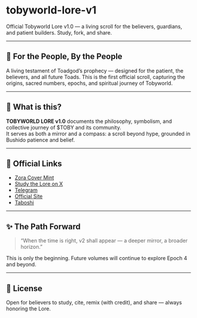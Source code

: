 # tobyworld-lore-v1

Official Tobyworld Lore v1.0 — a living scroll for the believers, guardians, and patient builders. Study, fork, and share.

---

## 🌊 For the People, By the People

A living testament of Toadgod’s prophecy — designed for the patient, the believers, and all future Toads. This is the first official scroll, capturing the origins, sacred numbers, epochs, and spiritual journey of Tobyworld.

---

## 📖 What is this?

**TOBYWORLD LORE v1.0** documents the philosophy, symbolism, and collective journey of $TOBY and its community.  
It serves as both a mirror and a compass: a scroll beyond hype, grounded in Bushido patience and belief.

---

## 🔗 Official Links

- [Zora Cover Mint](https://zora.co/coin/base:0xe5024f393a739b3460ca6c657f7dd80906669821?referrer=0x39ae8d5ac436c53334b5e998b4ec24fbb6e38fa7)
- [Study the Lore on X](https://x.com/toadgod1017)
- [Telegram](http://t.me/toadgang)
- [Official Site](http://toadgod.xyz)
- [Taboshi](http://taboshi.io)

---

## ✨ The Path Forward

> “When the time is right, v2 shall appear — a deeper mirror, a broader horizon.”

This is only the beginning. Future volumes will continue to explore Epoch 4 and beyond.

---

## 💬 License

Open for believers to study, cite, remix (with credit), and share — always honoring the Lore.
